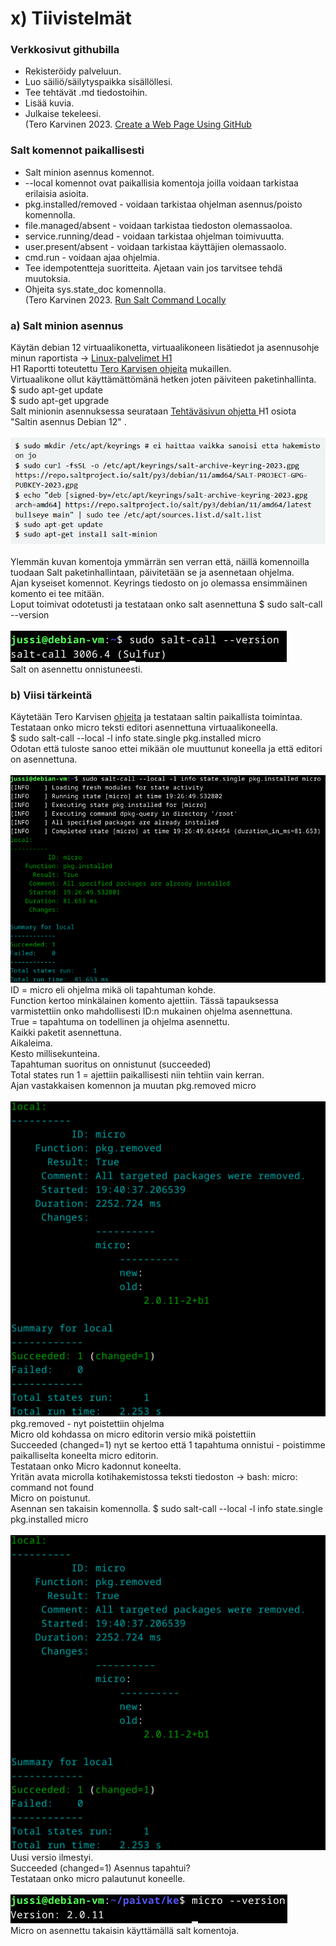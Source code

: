 # x) Tiivistelmät
### Verkkosivut githubilla
- Rekisteröidy palveluun.
- Luo säiliö/säilytyspaikka sisällöllesi.
- Tee tehtävät .md tiedostoihin.
- Lisää kuvia.
- Julkaise tekeleesi.<br>
(Tero Karvinen 2023. <a href="https://terokarvinen.com/2023/create-a-web-page-using-github/">Create a Web Page Using GitHub</a>
### Salt komennot paikallisesti
- Salt minion asennus komennot.
- --local komennot ovat paikallisia komentoja joilla voidaan tarkistaa erilaisia asioita.
- pkg.installed/removed - voidaan tarkistaa ohjelman asennus/poisto komennolla.
- file.managed/absent - voidaan tarkistaa tiedoston olemassaoloa.
- service.running/dead - voidaan tarkistaa ohjelman toimivuutta.
- user.present/absent - voidaan tarkistaa käyttäjien olemassaolo.
- cmd.run - voidaan ajaa ohjelmia.
- Tee idempotentteja suoritteita. Ajetaan vain jos tarvitsee tehdä muutoksia.
- Ohjeita sys.state_doc komennolla.<br>
(Tero Karvinen 2023. <a href="https://terokarvinen.com/2021/salt-run-command-locally/">Run Salt Command Locally</a>
### a) Salt minion asennus
Käytän debian 12 virtuaalikonetta, virtuaalikoneen lisätiedot ja asennusohje minun raportista -> <a href="https://github.com/JussiMol/Linux-palvelimet/blob/d695d08d28af0854d2a7391a6ad9caa195325762/h1.md"> Linux-palvelimet H1 </a> <br>
H1 Raportti toteutettu <a href="https://terokarvinen.com/2021/install-debian-on-virtualbox/">Tero Karvisen ohjeita</a> mukaillen. <br>
Virtuaalikone ollut käyttämättömänä hetken joten päiviteen paketinhallinta. <br>
$ sudo apt-get update<br>
$ sudo apt-get upgrade <br>
Salt minionin asennuksessa seurataan <a href="https://terokarvinen.com/2023/configuration-management-2023-autumn"/>Tehtäväsivun ohjetta </a> H1 osiota "Saltin asennus Debian 12" . <br>
<br>
![Description](komennot.png)
<br>
<br>
Ylemmän kuvan komentoja ymmärrän sen verran että, näillä komennoilla tuodaan Salt paketinhallintaan, päivitetään se ja asennetaan ohjelma. <br>
Ajan kyseiset komennot. Keyrings tiedosto on jo olemassa ensimmäinen komento ei tee mitään. <br>
Loput toimivat odotetusti ja testataan onko salt asennettuna $ sudo salt-call --version <br>
<br>
![Description](versio.png)
<br>
Salt on asennettu onnistuneesti. <br>
### b) Viisi tärkeintä
Käytetään Tero Karvisen <a href="https://terokarvinen.com/2021/salt-run-command-locally/">ohjeita</a> ja testataan saltin paikallista toimintaa. <br>
Testataan onko micro teksti editori asennettuna virtuaalikoneella. <br>
$ sudo salt-call --local -l info state.single pkg.installed micro <br>
Odotan että tuloste sanoo ettei mikään ole muuttunut koneella ja että editori on asennettuna. <br>
<br>
![Description](micro.png)
<br>
ID = micro eli ohjelma mikä oli tapahtuman kohde.<br>
Function kertoo minkälainen komento ajettiin. Tässä tapauksessa varmistettiin onko mahdollisesti ID:n mukainen ohjelma asennettuna. <br>
True = tapahtuma on todellinen ja ohjelma asennettu.<br>
Kaikki paketit asennettuna. <br>
Aikaleima. <br>
Kesto millisekunteina.<br>
Tapahtuman suoritus on onnistunut (succeeded)<br>
Total states run 1 = ajettiin paikallisesti niin tehtiin vain kerran. <br>
Ajan vastakkaisen komennon ja muutan pkg.removed micro <br>
<br>
![Description](micro21.png)
<br>
pkg.removed - nyt poistettiin ohjelma <br>
Micro old kohdassa on micro editorin versio mikä poistettiin <br>
Succeeded (changed=1) nyt se kertoo että 1 tapahtuma onnistui - poistimme paikalliselta koneelta micro editorin.<br>
Testataan onko Micro kadonnut koneelta. <br>
Yritän avata microlla kotihakemistossa teksti tiedoston -> bash: micro: command not found <br>
Micro on poistunut. <br>
Asennan sen takaisin komennolla. $ sudo salt-call --local -l info state.single pkg.installed micro <br>
<br>
![Description](micro2.png)
<br>
Uusi versio ilmestyi. <br>
Succeeded (changed=1) Asennus tapahtui? <br>
Testataan onko micro palautunut koneelle. <br>
<br>
![Description](micro3.png)
<br>
Micro on asennettu takaisin käyttämällä salt komentoja. <br>
